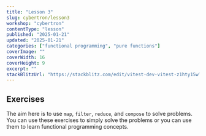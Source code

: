 ```yaml
---
title: "Lesson 3"
slug: cybertron/lesson3
workshop: "cybertron"
contentType: "lesson"
published: "2025-01-21"
updated: "2025-01-21"
categories: ["functional programming", "pure functions"]
coverImage: ""
coverWidth: 16
coverHeight: 9
excerpt: ""
stackBlitzUrl: "https://stackblitz.com/edit/vitest-dev-vitest-z1hty15w?embed=1&file=src%2Flevel3.ts&hideExplorer=1&hideNavigation=1&view=editor"
---
```


## Exercises

The aim here is to use `map`, `filter`, `reduce`, and `compose` to solve problems. You can use these exercises to simply solve the problems or you can use them to learn functional programming concepts.



